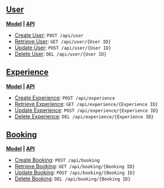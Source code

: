 [User](./User)
----------------------------------------------------------------------

**[Model](./User/Model.md) | [API](./User/API.md)**

* [Create User](./User/API.md#create-user): `POST /api/user`
* [Retrieve User](./User/API.md#retrieve-user): `GET /api/user/{User ID}`
* [Update User](./User/API.md#update-user): `POST /api/user/{User ID}`
* [Delete User](./User/API.md#delete-user): `DEL /api/user/{User ID}`


[Experience](./Experience)
----------------------------------------------------------------------

**[Model](./Experience/Model.md) | [API](./Experience/API.md)**

* [Create Experience](./Experience/API.md#create-experience): `POST /api/experience`
* [Retrieve Experience](./Experience/API.md#retrieve-experience): `GET /api/experience/{Experience ID}`
* [Update Experience](./Experience/API.md#update-experience): `POST /api/experience/{Experience ID}`
* [Delete Experience](./Experience/API.md#delete-experience): `DEL /api/experience/{Experience ID}`

[Booking](./Booking)
----------------------------------------------------------------------

**[Model](./Booking/Model.md) | [API](./Booking/API.md)**

* [Create Booking](./Booking/API.md#create-booking): `POST /api/booking`
* [Retrieve Booking](./Booking/API.md#retrieve-booking): `GET /api/booking/{Booking ID}`
* [Update Booking](./Booking/API.md#update-booking): `POST /api/booking/{Booking ID}`
* [Delete Booking](./Booking/API.md#delete-booking): `DEL /api/booking/{Booking ID}`